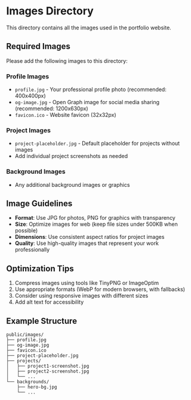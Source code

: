 # Images Directory

This directory contains all the images used in the portfolio website.

## Required Images

Please add the following images to this directory:

### Profile Images
- `profile.jpg` - Your professional profile photo (recommended: 400x400px)
- `og-image.jpg` - Open Graph image for social media sharing (recommended: 1200x630px)
- `favicon.ico` - Website favicon (32x32px)

### Project Images
- `project-placeholder.jpg` - Default placeholder for projects without images
- Add individual project screenshots as needed

### Background Images
- Any additional background images or graphics

## Image Guidelines

- **Format**: Use JPG for photos, PNG for graphics with transparency
- **Size**: Optimize images for web (keep file sizes under 500KB when possible)
- **Dimensions**: Use consistent aspect ratios for project images
- **Quality**: Use high-quality images that represent your work professionally

## Optimization Tips

1. Compress images using tools like TinyPNG or ImageOptim
2. Use appropriate formats (WebP for modern browsers, with fallbacks)
3. Consider using responsive images with different sizes
4. Add alt text for accessibility

## Example Structure

```
public/images/
├── profile.jpg
├── og-image.jpg
├── favicon.ico
├── project-placeholder.jpg
├── projects/
│   ├── project1-screenshot.jpg
│   ├── project2-screenshot.jpg
│   └── ...
└── backgrounds/
    ├── hero-bg.jpg
    └── ...
```
